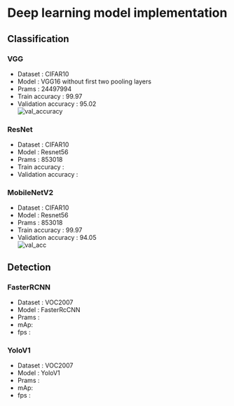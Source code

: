 # Deep learning model implementation

## Classification
### VGG
- Dataset : CIFAR10
- Model : VGG16 without first two pooling layers
- Prams : 24497994
- Train accuracy : 99.97<br>
- Validation accuracy : 95.02<br> 
![val_accuracy](https://github.com/99kenny/deeplearning-models/assets/57697721/86d29f59-c35b-47ba-9204-c3dfba83f327)

### ResNet
- Dataset : CIFAR10
- Model : Resnet56
- Prams : 853018
- Train accuracy : <br>
- Validation accuracy : <br> 

### MobileNetV2
- Dataset : CIFAR10
- Model : Resnet56
- Prams : 853018
- Train accuracy : 99.97<br>
- Validation accuracy : 94.05<br>
![val_acc](https://github.com/99kenny/deeplearning-models/assets/57697721/43651d83-6fdc-46a7-a73a-d6fb6a782320)

## Detection
### FasterRCNN
- Dataset : VOC2007
- Model : FasterRcCNN
- Prams : 
- mAp: <br>
- fps : <br> 
### YoloV1
- Dataset : VOC2007
- Model : YoloV1
- Prams : 
- mAp: <br>
- fps : <br>
